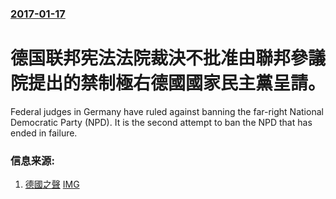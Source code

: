 ### [2017-01-17](/news/2017/01/17/index.md)

##### 
# 德国联邦宪法法院裁決不批准由聯邦參議院提出的禁制極右德國國家民主黨呈請。 

Federal judges in Germany have ruled against banning the far-right National Democratic Party (NPD). It is the second attempt to ban the NPD that has ended in failure.


### 信息来源:

1. [德國之聲](http://www.dw.com/en/germanys-constitutional-court-rules-against-banning-far-right-npd-party/a-37155332) [IMG](https://www.dw.com/image/16453044_304.jpg)
